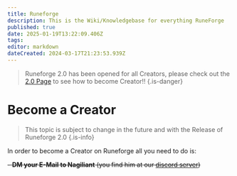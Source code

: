 ```yaml
---
title: Runeforge
description: This is the Wiki/Knowledgebase for everything RuneForge
published: true
date: 2025-01-19T13:22:09.406Z
tags: 
editor: markdown
dateCreated: 2024-03-17T21:23:53.939Z
---
```


> Runeforge 2.0 has been opened for all Creators, please check out the [2.0 Page](/runeforge2) to see how to become Creator!!
{.is-danger}

# Become a Creator





> This topic is subject to change in the future and with the Release of Runeforge 2.0
{.is-info}


In order to become a Creator on Runeforge all you need to do is:


~~- **DM your E-Mail to Nagiliant** (you find him at our [discord server](https://discord.com/invite/runeforge))~~